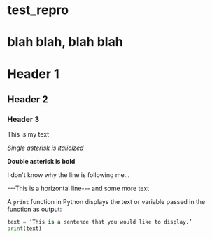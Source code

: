 # test_repro

# blah blah, blah blah

# Header 1

## Header 2

### Header 3

This is my text

*Single asterisk is italicized*

**Double asterisk is bold**

I don't know why the line is following me...

---This is a horizontal line---
and some more text

A `print` function in Python displays the text or variable passed in the function as output:

```python
text = ‘This is a sentence that you would like to display.’
print(text)
```
